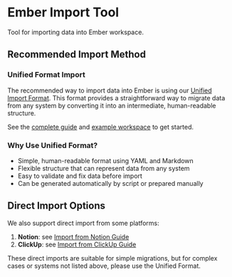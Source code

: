 # Ember Import Tool

Tool for importing data into Ember workspace.

## Recommended Import Method

### Unified Format Import
The recommended way to import data into Ember is using our [Unified Import Format](./docs/ember/README.md). This format provides a straightforward way to migrate data from any system by converting it into an intermediate, human-readable structure.

See the [complete guide](./docs/ember/README.md) and [example workspace](./docs/ember/example-workspace) to get started.

### Why Use Unified Format?
- Simple, human-readable format using YAML and Markdown
- Flexible structure that can represent data from any system
- Easy to validate and fix data before import
- Can be generated automatically by script or prepared manually

## Direct Import Options

We also support direct import from some platforms:

1. **Notion**: see [Import from Notion Guide](./docs/notion/README.md)
2. **ClickUp**: see [Import from ClickUp Guide](./docs/clickup/README.md)

These direct imports are suitable for simple migrations, but for complex cases or systems not listed above, please use the Unified Format.